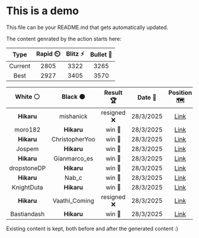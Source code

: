 # This is a demo

This file can be your README.md that gets automatically updated.

The content genrated by the action starts here:

<!--START_SECTION:chessStats-->
<!-- Automatically generated with https://github.com/Balastrong/chess-stats-action -->

| Type | Rapid ⏲️ | Blitz ⚡ | Bullet 🔫 |
|:---:|:---:|:---:|:---:|
| Current | 2805 | 3322 | 3265 |
| Best | 2927 | 3405 | 3570 |

| White ⚪ | Black ⚫ | Result 🏆 | Date 📅 | Position 🗺️ | Type 🕕 |
|:---:|:---:|:---:|:---:|:---:|:---:|
| **Hikaru** | mishanick | resigned ❌ | 28/3/2025 | <a href="http://www.ee.unb.ca/cgi-bin/tervo/fen.pl?select=8/1k6/3p4/pp6/1p2R3/5PK1/q7/8 w - - 0 44">Link</a> | Blitz |
| moro182 | **Hikaru** | win 🥇 | 28/3/2025 | <a href="http://www.ee.unb.ca/cgi-bin/tervo/fen.pl?select=1q1r3k/p2b2p1/P6r/2p1p1b1/3nP1Q1/6PB/1P3B1P/3RR1K1 w - - 3 31">Link</a> | Blitz |
| **Hikaru** | ChristopherYoo | win 🥇 | 28/3/2025 | <a href="http://www.ee.unb.ca/cgi-bin/tervo/fen.pl?select=3Q2k1/8/6K1/8/8/8/8/8 b - - 7 75">Link</a> | Blitz |
| Jospem | **Hikaru** | win 🥇 | 28/3/2025 | <a href="http://www.ee.unb.ca/cgi-bin/tervo/fen.pl?select=8/8/2P2p2/8/5k2/6p1/6P1/4q1K1 w - - 0 73">Link</a> | Blitz |
| **Hikaru** | Gianmarco_es | win 🥇 | 28/3/2025 | <a href="http://www.ee.unb.ca/cgi-bin/tervo/fen.pl?select=r5k1/4n1pp/1p2qpn1/2p2P1N/2P1P1P1/3Q3P/1P6/2KR2B1 b - - 0 24">Link</a> | Blitz |
| dropstoneDP | **Hikaru** | win 🥇 | 28/3/2025 | <a href="http://www.ee.unb.ca/cgi-bin/tervo/fen.pl?select=8/8/8/3k1K2/8/4p3/7p/6bR w - - 0 57">Link</a> | Blitz |
| **Hikaru** | Nab_c | win 🥇 | 28/3/2025 | <a href="http://www.ee.unb.ca/cgi-bin/tervo/fen.pl?select=3R1Q2/6k1/4K3/1p4P1/8/1r6/3p4/8 b - - 0 40">Link</a> | Blitz |
| KnightDuta | **Hikaru** | win 🥇 | 28/3/2025 | <a href="http://www.ee.unb.ca/cgi-bin/tervo/fen.pl?select=1r3rk1/p2b2b1/3ppppp/2p5/6P1/1PNP1N1P/1q3KB1/8 w - - 2 32">Link</a> | Blitz |
| **Hikaru** | Vaathi_Coming | resigned ❌ | 28/3/2025 | <a href="http://www.ee.unb.ca/cgi-bin/tervo/fen.pl?select=2k1r1qb/ppp4p/8/5PP1/3p3P/1b1n2N1/PP1B1P2/R2K2QB w Q - 2 20">Link</a> | Blitz |
| Bastiandash | **Hikaru** | win 🥇 | 28/3/2025 | <a href="http://www.ee.unb.ca/cgi-bin/tervo/fen.pl?select=r5k1/4pp1p/3p2p1/n2P4/1Q2P3/rP1q1PP1/1R4P1/1K2R2B w - - 3 28">Link</a> | Blitz |

<!--END_SECTION:chessStats-->

Existing content is kept, both before and after the generated content :)
